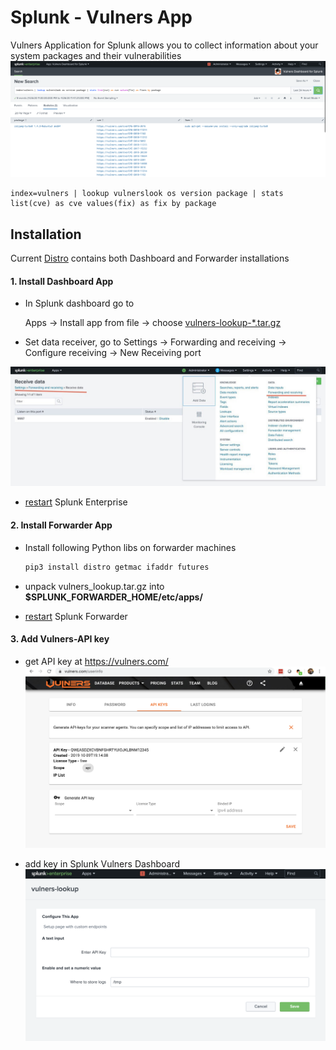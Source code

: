 # Splunk - Vulners App

Vulners Application for Splunk allows you to collect information about your system packages and their vulnerabilities
![](./docs/dashboard.png)

```
index=vulners | lookup vulnerslook os version package | stats list(cve) as cve values(fix) as fix by package 
```

## Installation

Current [Distro](./result/vulners-lookup-0.0.1.tar.gz) contains both Dashboard and Forwarder installations

#### 1. Install Dashboard App

 - In Splunk dashboard go to 
    
    Apps -> Install app from file -> choose [vulners-lookup-*.tar.gz](./result/vulners-lookup-0.0.1.tar.gz)

 - Set data receiver, go to 
    Settings -> Forwarding and receiving -> Configure receiving -> New Receiving port

![](./docs/receiver.jpeg)

- [restart](https://docs.splunk.com/Documentation/Splunk/8.0.3/Admin/StartSplunk) Splunk Enterprise


#### 2. Install Forwarder App


 - Install following Python libs on forwarder machines 
    ```bash 
    pip3 install distro getmac ifaddr futures
    ```

 - unpack vulners_lookup.tar.gz into **$SPLUNK_FORWARDER_HOME/etc/apps/**

 - [restart](https://docs.splunk.com/Documentation/Forwarder/8.0.3/Forwarder/Starttheuniversalforwarder) Splunk Forwarder

#### 3. Add Vulners-API key

 - get API key at https://vulners.com/
  ![](./docs/vulners.png)
  
 - add key in Splunk Vulners Dashboard 
 ![](./docs/api.png)
 